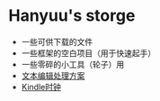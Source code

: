 # Hanyuu's storge
* 一些可供下载的文件
* 一些框架的空白项目（用于快速起手）
* 一些零碎的小工具（轮子）用
* [文本编辑处理方案](/Storage/tool)
* [Kindle时钟](/Storage/kindle)


